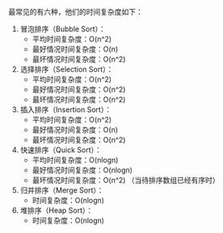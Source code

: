 最常见的有六种，他们的时间复杂度如下：

1. 冒泡排序（Bubble Sort）：
   - 平均时间复杂度：O(n^2)
   - 最好情况时间复杂度：O(n)
   - 最坏情况时间复杂度：O(n^2)
2. 选择排序（Selection Sort）：
   - 平均时间复杂度：O(n^2)
   - 最好情况时间复杂度：O(n^2)
   - 最坏情况时间复杂度：O(n^2)
3. 插入排序（Insertion Sort）：
   - 平均时间复杂度：O(n^2)
   - 最好情况时间复杂度：O(n)
   - 最坏情况时间复杂度：O(n^2)
4. 快速排序（Quick Sort）：
   - 平均时间复杂度：O(nlogn)
   - 最好情况时间复杂度：O(nlogn)
   - 最坏情况时间复杂度：O(n^2) （当待排序数组已经有序时）
5. 归并排序（Merge Sort）：
   - 时间复杂度：O(nlogn)
6. 堆排序（Heap Sort）：
   - 时间复杂度：O(nlogn)